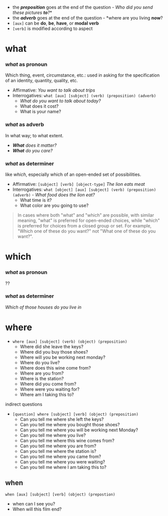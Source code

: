 - the ***preposition*** goes at the end of the question - *Who did you send these pictures **to**?**
- the ***adverb*** goes at the end of the question - *where are you living **now**?
- `[aux]` can be **do**, **be**, **have**, or **modal verb** 
- `[verb]` is modified according to aspect

# what 

### *what* as pronoun

Which thing, event, circumstance, etc.: used in asking for the specification of an identity, quantity, quality, etc.

- Affirmative: *You want to talk about trips*
- Interrogatives:  `what [aux] [subject] (verb) (preposition) (adverb)` 
   - *What do you want to talk about today?*
   - What does it cost?
   - What is your name?

### *what* as adverb
In what way; to what extent.

- _**What** does it matter?_
- _**What** do you care?_


### *what* as determiner

like *which*, especially which of an open-ended set of possibilities.

- Affirmative: `[subject] [verb] [object-type]` *The lion eats meat*
- Interrogatives: `what [object] [aux] [subject] (verb) (preposition) (adverb)` - *What food does the lion eat?*
	- What time is it?
	- What color are you going to use?

>In cases where both "what" and "which" are possible, with similar meaning, "what" is preferred for open-ended choices, while "which" is preferred for choices from a closed group or set. For example, "Which one of these do you want?" not "What one of these do you want?".

# which

### *what* as pronoun
??
### *what* as determiner

*Which of those houses do you live in*

# where 

- `where [aux] [subject] (verb) (object) (preposition)`
    - Where did she leave the keys? 
    - Where did you buy those shoes?
    - Where will you be working next monday?
    - Where do you live?
    - Where does this wine come from?
    - Where are you from?
    - Where is the station?
    - Where did you come from?
    - Where were you waiting for?
    - Where am I taking this to?

indirect questions

- `[question] where [subject] [verb] (object) (preposition)`  
     -   Can you tell me where she left the keys?
     -   Can you tell me where you bought those shoes?
     -   Can you tell me where you will be working next Monday?
     -   Can you tell me where you live?
     -   Can you tell me where this wine comes from?
     -   Can you tell me where you are from?
     -   Can you tell me where the station is?
     -   Can you tell me where you came from?
     -   Can you tell me where you were waiting?
     -   Can you tell me where I am taking this to?


## when

`when [aux] [subject] [verb] (object) (prepostion)`
- when can I see you?
- When will this film end?
